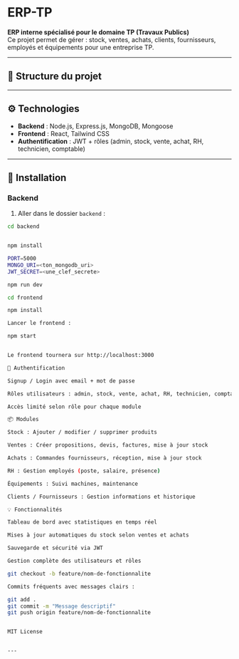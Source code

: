 # ERP-TP

**ERP interne spécialisé pour le domaine TP (Travaux Publics)**  
Ce projet permet de gérer : stock, ventes, achats, clients, fournisseurs, employés et équipements pour une entreprise TP.

---

## 📁 Structure du projet


---

## ⚙️ Technologies

- **Backend** : Node.js, Express.js, MongoDB, Mongoose  
- **Frontend** : React, Tailwind CSS  
- **Authentification** : JWT + rôles (admin, stock, vente, achat, RH, technicien, comptable)  

---

## 🚀 Installation

### Backend

1. Aller dans le dossier `backend` :

```bash
cd backend


npm install

PORT=5000
MONGO_URI=<ton_mongodb_uri>
JWT_SECRET=<une_clef_secrete>

npm run dev

cd frontend

npm install

Lancer le frontend :

npm start


Le frontend tournera sur http://localhost:3000

🔐 Authentification

Signup / Login avec email + mot de passe

Rôles utilisateurs : admin, stock, vente, achat, RH, technicien, comptable

Accès limité selon rôle pour chaque module

📦 Modules

Stock : Ajouter / modifier / supprimer produits

Ventes : Créer propositions, devis, factures, mise à jour stock

Achats : Commandes fournisseurs, réception, mise à jour stock

RH : Gestion employés (poste, salaire, présence)

Équipements : Suivi machines, maintenance

Clients / Fournisseurs : Gestion informations et historique

💡 Fonctionnalités

Tableau de bord avec statistiques en temps réel

Mises à jour automatiques du stock selon ventes et achats

Sauvegarde et sécurité via JWT

Gestion complète des utilisateurs et rôles

git checkout -b feature/nom-de-fonctionnalite

Commits fréquents avec messages clairs :

git add .
git commit -m "Message descriptif"
git push origin feature/nom-de-fonctionnalite


MIT License


---
